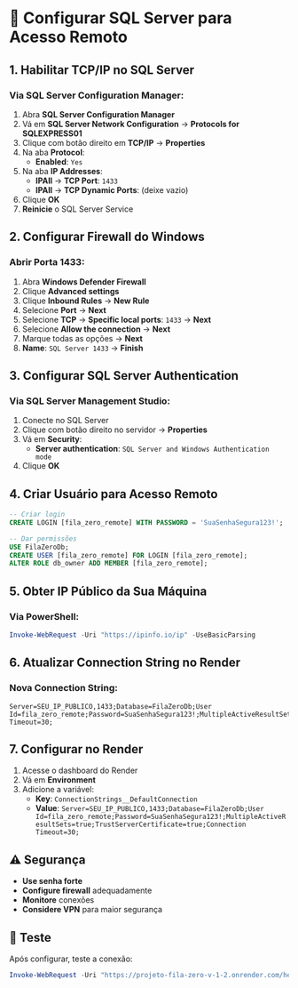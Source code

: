 # 🔧 Configurar SQL Server para Acesso Remoto

## 1. Habilitar TCP/IP no SQL Server

### Via SQL Server Configuration Manager:
1. Abra **SQL Server Configuration Manager**
2. Vá em **SQL Server Network Configuration** → **Protocols for SQLEXPRESS01**
3. Clique com botão direito em **TCP/IP** → **Properties**
4. Na aba **Protocol**:
   - **Enabled**: `Yes`
5. Na aba **IP Addresses**:
   - **IPAll** → **TCP Port**: `1433`
   - **IPAll** → **TCP Dynamic Ports**: (deixe vazio)
6. Clique **OK**
7. **Reinicie** o SQL Server Service

## 2. Configurar Firewall do Windows

### Abrir Porta 1433:
1. Abra **Windows Defender Firewall**
2. Clique **Advanced settings**
3. Clique **Inbound Rules** → **New Rule**
4. Selecione **Port** → **Next**
5. Selecione **TCP** → **Specific local ports**: `1433` → **Next**
6. Selecione **Allow the connection** → **Next**
7. Marque todas as opções → **Next**
8. **Name**: `SQL Server 1433` → **Finish**

## 3. Configurar SQL Server Authentication

### Via SQL Server Management Studio:
1. Conecte no SQL Server
2. Clique com botão direito no servidor → **Properties**
3. Vá em **Security**:
   - **Server authentication**: `SQL Server and Windows Authentication mode`
4. Clique **OK**

## 4. Criar Usuário para Acesso Remoto

```sql
-- Criar login
CREATE LOGIN [fila_zero_remote] WITH PASSWORD = 'SuaSenhaSegura123!';

-- Dar permissões
USE FilaZeroDb;
CREATE USER [fila_zero_remote] FOR LOGIN [fila_zero_remote];
ALTER ROLE db_owner ADD MEMBER [fila_zero_remote];
```

## 5. Obter IP Público da Sua Máquina

### Via PowerShell:
```powershell
Invoke-WebRequest -Uri "https://ipinfo.io/ip" -UseBasicParsing
```

## 6. Atualizar Connection String no Render

### Nova Connection String:
```
Server=SEU_IP_PUBLICO,1433;Database=FilaZeroDb;User Id=fila_zero_remote;Password=SuaSenhaSegura123!;MultipleActiveResultSets=true;TrustServerCertificate=true;Connection Timeout=30;
```

## 7. Configurar no Render

1. Acesse o dashboard do Render
2. Vá em **Environment**
3. Adicione a variável:
   - **Key**: `ConnectionStrings__DefaultConnection`
   - **Value**: `Server=SEU_IP_PUBLICO,1433;Database=FilaZeroDb;User Id=fila_zero_remote;Password=SuaSenhaSegura123!;MultipleActiveResultSets=true;TrustServerCertificate=true;Connection Timeout=30;`

## ⚠️ Segurança

- **Use senha forte**
- **Configure firewall** adequadamente
- **Monitore** conexões
- **Considere VPN** para maior segurança

## 🚀 Teste

Após configurar, teste a conexão:
```powershell
Invoke-WebRequest -Uri "https://projeto-fila-zero-v-1-2.onrender.com/health" -UseBasicParsing
```
